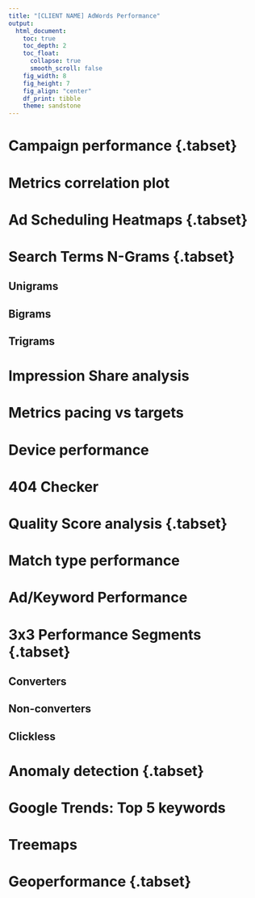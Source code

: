 ```yaml
---
title: "[CLIENT NAME] AdWords Performance"
output:
  html_document:
    toc: true
    toc_depth: 2
    toc_float:
      collapse: true
      smooth_scroll: false
    fig_width: 8
    fig_height: 7
    fig_align: "center"
    df_print: tibble
    theme: sandstone
---
```





# Campaign performance {.tabset}



# Metrics correlation plot



# Ad Scheduling Heatmaps {.tabset}



# Search Terms N-Grams {.tabset}



## Unigrams



## Bigrams



## Trigrams



# Impression Share analysis



# Metrics pacing vs targets



# Device performance



# 404 Checker



# Quality Score analysis {.tabset}



# Match type performance



# Ad/Keyword Performance



# 3x3 Performance Segments {.tabset}



## Converters



## Non-converters



## Clickless



# Anomaly detection {.tabset}


# Google Trends: Top 5 keywords



# Treemaps



# Geoperformance {.tabset}


